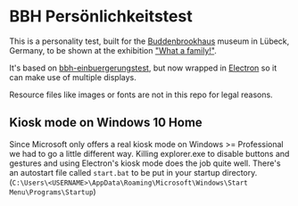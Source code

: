 BBH Persönlichkeitstest
=======================

This is a personality test, built for the [Buddenbrookhaus][bbh] museum in Lübeck,
Germany, to be shown at the exhibition ["What a family!"][ex].

It's based on [bbh-einbuergerungstest][einb], but now wrapped in [Electron][ele]
so it can make use of multiple displays.

Resource files like images or fonts are not in this repo for legal reasons.

Kiosk mode on Windows 10 Home
-----------------------------

Since Microsoft only offers a real kiosk mode on Windows >= Professional we had
to go a little different way. Killing explorer.exe to disable buttons and
gestures and using Electron's kiosk mode does the job quite well. There's an
autostart file called `start.bat` to be put in your startup directory.
(`C:\Users\<USERNAME>\AppData\Roaming\Microsoft\Windows\Start Menu\Programs\Startup`)


[bbh]: http://buddenbrookhaus.de
[ex]: https://buddenbrookhaus.de/de/What-a-family
[einb]: https://github.com/Chaotikum/bbh-einbuergerungstest
[ele]: https://electron.atom.io
